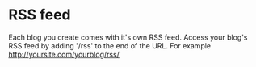 # RSS feed

Each blog you create comes with it's own RSS feed. Access your blog's RSS feed by adding '/rss' to the end of the URL. For example http://yoursite.com/yourblog/rss/
